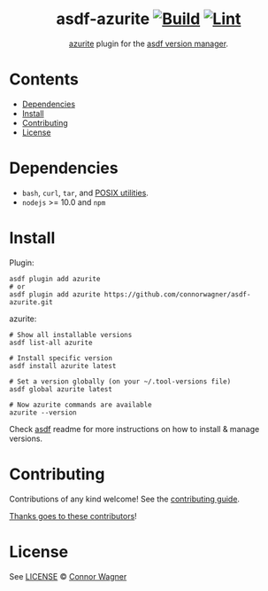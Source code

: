<div align="center">

# asdf-azurite [![Build](https://github.com/connorwagner/asdf-azurite/actions/workflows/build.yml/badge.svg)](https://github.com/connorwagner/asdf-azurite/actions/workflows/build.yml) [![Lint](https://github.com/connorwagner/asdf-azurite/actions/workflows/lint.yml/badge.svg)](https://github.com/connorwagner/asdf-azurite/actions/workflows/lint.yml)

[azurite](https://github.com/Azure/Azurite) plugin for the [asdf version manager](https://asdf-vm.com).

</div>

# Contents

- [Dependencies](#dependencies)
- [Install](#install)
- [Contributing](#contributing)
- [License](#license)

# Dependencies

- `bash`, `curl`, `tar`, and [POSIX utilities](https://pubs.opengroup.org/onlinepubs/9699919799/idx/utilities.html).
- `nodejs` >= 10.0 and `npm`

# Install

Plugin:

```shell
asdf plugin add azurite
# or
asdf plugin add azurite https://github.com/connorwagner/asdf-azurite.git
```

azurite:

```shell
# Show all installable versions
asdf list-all azurite

# Install specific version
asdf install azurite latest

# Set a version globally (on your ~/.tool-versions file)
asdf global azurite latest

# Now azurite commands are available
azurite --version
```

Check [asdf](https://github.com/asdf-vm/asdf) readme for more instructions on how to
install & manage versions.

# Contributing

Contributions of any kind welcome! See the [contributing guide](contributing.md).

[Thanks goes to these contributors](https://github.com/connorwagner/asdf-azurite/graphs/contributors)!

# License

See [LICENSE](LICENSE) © [Connor Wagner](https://github.com/connorwagner/)
